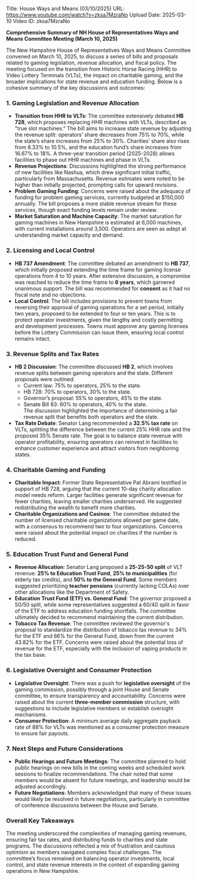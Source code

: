 Title: House Ways and Means (03/10/2025)
URL: https://www.youtube.com/watch?v=zksa7MzraNo
Upload Date: 2025-03-10
Video ID: zksa7MzraNo

**Comprehensive Summary of NH House of Representatives Ways and Means Committee Meeting (March 10, 2025)**

The New Hampshire House of Representatives Ways and Means Committee convened on March 10, 2025, to discuss a series of bills and proposals related to gaming legislation, revenue allocation, and fiscal policy. The meeting focused on the transition from Historic Horse Racing (HHR) to Video Lottery Terminals (VLTs), the impact on charitable gaming, and the broader implications for state revenue and education funding. Below is a cohesive summary of the key discussions and outcomes:

### **1. Gaming Legislation and Revenue Allocation**
- **Transition from HHR to VLTs**: The committee extensively debated **HB 728**, which proposes replacing HHR machines with VLTs, described as "true slot machines." The bill aims to increase state revenue by adjusting the revenue split: operators’ share decreases from 75% to 70%, while the state’s share increases from 25% to 30%. Charities’ share also rises from 8.33% to 10.5%, and the education fund’s share increases from 16.67% to 18%. A three-year transition period (2025-2028) allows facilities to phase out HHR machines and phase in VLTs.
- **Revenue Projections**: Discussions highlighted the strong performance of new facilities like Nashua, which drew significant initial traffic, particularly from Massachusetts. Revenue estimates were noted to be higher than initially projected, prompting calls for upward revisions.
- **Problem Gaming Funding**: Concerns were raised about the adequacy of funding for problem gaming services, currently budgeted at $150,000 annually. The bill proposes a more stable revenue stream for these services, though exact funding levels remain under review.
- **Market Saturation and Machine Capacity**: The market saturation for gaming machines in New Hampshire is estimated at 6,000 machines, with current installations around 3,500. Operators are seen as adept at understanding market capacity and demand.

### **2. Licensing and Local Control**
- **HB 737 Amendment**: The committee debated an amendment to **HB 737**, which initially proposed extending the time frame for gaming license operations from 4 to 10 years. After extensive discussion, a compromise was reached to reduce the time frame to **6 years**, which garnered unanimous support. The bill was recommended for **consent** as it had no fiscal note and no objections.
- **Local Control**: The bill includes provisions to prevent towns from reversing their approval of gaming operations for a set period, initially two years, proposed to be extended to four or ten years. This is to protect operator investments, given the lengthy and costly permitting and development processes. Towns must approve any gaming licenses before the Lottery Commission can issue them, ensuring local control remains intact.

### **3. Revenue Splits and Tax Rates**
- **HB 2 Discussion**: The committee discussed **HB 2**, which involves revenue splits between gaming operators and the state. Different proposals were outlined:  
  - Current law: 75% to operators, 25% to the state.  
  - HB 728: 70% to operators, 30% to the state.  
  - Governor’s proposal: 55% to operators, 45% to the state.  
  - Senate Bill 83: 60% to operators, 40% to the state.  
  The discussion highlighted the importance of determining a fair revenue split that benefits both operators and the state.
- **Tax Rate Debate**: Senator Lang recommended a **32.5% tax rate** on VLTs, splitting the difference between the current 25% HHR rate and the proposed 35% Senate rate. The goal is to balance state revenue with operator profitability, ensuring operators can reinvest in facilities to enhance customer experience and attract visitors from neighboring states.

### **4. Charitable Gaming and Funding**
- **Charitable Impact**: Former State Representative Pat Abrami testified in support of HB 728, arguing that the current 10-day charity allocation model needs reform. Larger facilities generate significant revenue for fewer charities, leaving smaller charities underserved. He suggested redistributing the wealth to benefit more charities.
- **Charitable Organizations and Casinos**: The committee debated the number of licensed charitable organizations allowed per game date, with a consensus to recommend two to four organizations. Concerns were raised about the potential impact on charities if the number is reduced.

### **5. Education Trust Fund and General Fund**
- **Revenue Allocation**: Senator Lang proposed a **25-25-50 split** of VLT revenue: **25% to Education Trust Fund**, **25% to municipalities** (for elderly tax credits), and **50% to the General Fund**. Some members suggested prioritizing **teacher pensions** (currently lacking COLAs) over other allocations like the Department of Safety.
- **Education Trust Fund (ETF) vs. General Fund**: The governor proposed a 50/50 split, while some representatives suggested a 60/40 split in favor of the ETF to address education funding shortfalls. The committee ultimately decided to recommend maintaining the current distribution.
- **Tobacco Tax Revenue**: The committee reviewed the governor's proposal to standardize the distribution of tobacco tax revenue to 34% for the ETF and 66% for the General Fund, down from the current 43.82% for the ETF. Concerns were raised about the potential loss of revenue for the ETF, especially with the inclusion of vaping products in the tax base.

### **6. Legislative Oversight and Consumer Protection**
- **Legislative Oversight**: There was a push for **legislative oversight** of the gaming commission, possibly through a joint House and Senate committee, to ensure transparency and accountability. Concerns were raised about the current **three-member commission** structure, with suggestions to include legislative members or establish oversight mechanisms.
- **Consumer Protection**: A minimum average daily aggregate payback rate of 88% for VLTs was mentioned as a consumer protection measure to ensure fair payouts.

### **7. Next Steps and Future Considerations**
- **Public Hearings and Future Meetings**: The committee planned to hold public hearings on new bills in the coming weeks and scheduled work sessions to finalize recommendations. The chair noted that some members would be absent for future meetings, and leadership would be adjusted accordingly.
- **Future Negotiations**: Members acknowledged that many of these issues would likely be resolved in future negotiations, particularly in committee of conference discussions between the House and Senate.

### **Overall Key Takeaways**
The meeting underscored the complexities of managing gaming revenues, ensuring fair tax rates, and distributing funds to charities and state programs. The discussions reflected a mix of frustration and cautious optimism as members navigated complex fiscal challenges. The committee’s focus remained on balancing operator investments, local control, and state revenue interests in the context of expanding gaming operations in New Hampshire.